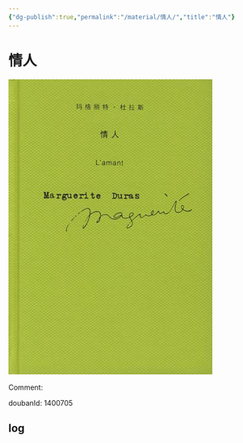 ```yaml
---
{"dg-publish":true,"permalink":"/material/情人/","title":"情人"}
---
```



# 情人

![image](https://raw.githubusercontent.com/HiraethEcho/picx-images-hosting/master/picgo/202505281704651.png)

Comment: 



doubanId: 1400705

## log


